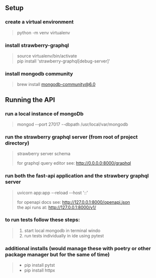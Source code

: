 
## Setup

### create a virtual environment
> python -m venv virtualenv

### install strawberry-graphql
> source virtualenv/bin/activate \
> pip install 'strawberry-graphql[debug-server]'

### install mongodb community
> brew install mongodb-community@6.0

## Running the API

### run a local instance of mongoDb
> mongod --port 27017 --dbpath /usr/local/var/mongodb

### run the strawberry graphql server (from root of project directory)
> strawberry server schema
> 
> for graphql query editor see: http://0.0.0.0:8000/graphql

### run both the fast-api application and the strawbery graphql server 
> uvicorn app:app --reload --host '::' 
> 
> for openapi docs see: http://127.0.0.1:8000/openapi.json \
> the api runs at: http://127.0.0.1:8000/v1/

### to run tests follow these steps:
> 1. start local mongodb in terminal windo
> 2. run tests individually in ide using pytest

### additional installs (would manage these with poetry or other package manager but for the same of time)
> - pip install pytst
> - pip install httpx